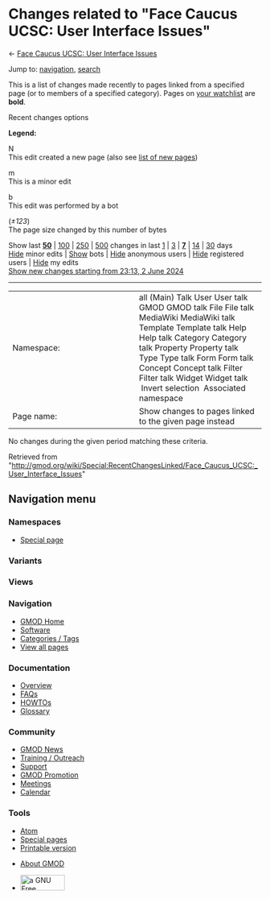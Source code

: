 <div id="mw-page-base" class="noprint">

</div>

<div id="mw-head-base" class="noprint">

</div>

<div id="content" class="mw-body" role="main">

<span id="top"></span>

<div id="mw-js-message" style="display:none;">

</div>



# <span dir="auto">Changes related to "Face Caucus UCSC: User Interface Issues"</span>

<div id="bodyContent">

<div id="contentSub">

← [Face Caucus UCSC: User Interface
Issues](/wiki/Face_Caucus_UCSC:_User_Interface_Issues "Face Caucus UCSC: User Interface Issues")

</div>

<div id="jump-to-nav" class="mw-jump">

Jump to: [navigation](#mw-navigation), [search](#p-search)

</div>

<div id="mw-content-text">

<div class="mw-specialpage-summary">

This is a list of changes made recently to pages linked from a specified
page (or to members of a specified category). Pages on [your
watchlist](/wiki/Special:Watchlist "Special:Watchlist") are **bold**.

</div>

Recent changes options

<div class="mw-changeslist-legend">

**Legend:**

<div class="mw-collapsible-content">

N  
This edit created a new page (also see [list of new
pages](/wiki/Special:NewPages "Special:NewPages"))

m  
This is a minor edit

b  
This edit was performed by a bot

(*±123*)  
The page size changed by this number of bytes

</div>

</div>

Show last
[**50**](/mediawiki/index.php?title=Special:RecentChangesLinked&limit=50&target=Face_Caucus_UCSC%3A_User_Interface_Issues "Special:RecentChangesLinked")
\|
[100](/mediawiki/index.php?title=Special:RecentChangesLinked&limit=100&target=Face_Caucus_UCSC%3A_User_Interface_Issues "Special:RecentChangesLinked")
\|
[250](/mediawiki/index.php?title=Special:RecentChangesLinked&limit=250&target=Face_Caucus_UCSC%3A_User_Interface_Issues "Special:RecentChangesLinked")
\|
[500](/mediawiki/index.php?title=Special:RecentChangesLinked&limit=500&target=Face_Caucus_UCSC%3A_User_Interface_Issues "Special:RecentChangesLinked")
changes in last
[1](/mediawiki/index.php?title=Special:RecentChangesLinked&days=1&from=&target=Face_Caucus_UCSC%3A_User_Interface_Issues "Special:RecentChangesLinked")
\|
[3](/mediawiki/index.php?title=Special:RecentChangesLinked&days=3&from=&target=Face_Caucus_UCSC%3A_User_Interface_Issues "Special:RecentChangesLinked")
\|
[**7**](/mediawiki/index.php?title=Special:RecentChangesLinked&days=7&from=&target=Face_Caucus_UCSC%3A_User_Interface_Issues "Special:RecentChangesLinked")
\|
[14](/mediawiki/index.php?title=Special:RecentChangesLinked&days=14&from=&target=Face_Caucus_UCSC%3A_User_Interface_Issues "Special:RecentChangesLinked")
\|
[30](/mediawiki/index.php?title=Special:RecentChangesLinked&days=30&from=&target=Face_Caucus_UCSC%3A_User_Interface_Issues "Special:RecentChangesLinked")
days  
[Hide](/mediawiki/index.php?title=Special:RecentChangesLinked&hideminor=1&target=Face_Caucus_UCSC%3A_User_Interface_Issues "Special:RecentChangesLinked")
minor edits \|
[Show](/mediawiki/index.php?title=Special:RecentChangesLinked&hidebots=0&target=Face_Caucus_UCSC%3A_User_Interface_Issues "Special:RecentChangesLinked")
bots \|
[Hide](/mediawiki/index.php?title=Special:RecentChangesLinked&hideanons=1&target=Face_Caucus_UCSC%3A_User_Interface_Issues "Special:RecentChangesLinked")
anonymous users \|
[Hide](/mediawiki/index.php?title=Special:RecentChangesLinked&hideliu=1&target=Face_Caucus_UCSC%3A_User_Interface_Issues "Special:RecentChangesLinked")
registered users \|
[Hide](/mediawiki/index.php?title=Special:RecentChangesLinked&hidemyself=1&target=Face_Caucus_UCSC%3A_User_Interface_Issues "Special:RecentChangesLinked")
my edits  
[Show new changes starting from 23:13, 2 June
2024](/mediawiki/index.php?title=Special:RecentChangesLinked&from=20240602231303&target=Face_Caucus_UCSC%3A_User_Interface_Issues "Special:RecentChangesLinked")

------------------------------------------------------------------------

<table class="mw-recentchanges-table">
<colgroup>
<col style="width: 50%" />
<col style="width: 50%" />
</colgroup>
<tbody>
<tr class="odd">
<td class="mw-label mw-namespace-label">Namespace:</td>
<td class="mw-input">all (Main) Talk User User talk GMOD GMOD talk File
File talk MediaWiki MediaWiki talk Template Template talk Help Help talk
Category Category talk Property Property talk Type Type talk Form Form
talk Concept Concept talk Filter Filter talk Widget Widget talk
 Invert selection
 Associated namespace</td>
</tr>
<tr class="even">
<td class="mw-label mw-target-label">Page name:</td>
<td class="mw-input">Show changes to pages linked to the given page
instead</td>
</tr>
</tbody>
</table>

<div class="mw-changeslist-empty">

No changes during the given period matching these criteria.

</div>

</div>

<div class="printfooter">

Retrieved from
"<http://gmod.org/wiki/Special:RecentChangesLinked/Face_Caucus_UCSC:_User_Interface_Issues>"

</div>

<div id="catlinks" class="catlinks catlinks-allhidden">

</div>

<div class="visualClear">

</div>

</div>

</div>

<div id="mw-navigation">

## Navigation menu

<div id="mw-head">



<div id="left-navigation">

<div id="p-namespaces" class="vectorTabs" role="navigation"
aria-labelledby="p-namespaces-label">

### Namespaces

- <span id="ca-nstab-special">[Special
  page](/wiki/Special:RecentChangesLinked/Face_Caucus_UCSC:_User_Interface_Issues "This is a special page, you cannot edit the page itself")</span>

</div>

<div id="p-variants" class="vectorMenu emptyPortlet" role="navigation"
aria-labelledby="p-variants-label">

### 

### Variants[](#)

<div class="menu">

</div>

</div>

</div>

<div id="right-navigation">

<div id="p-views" class="vectorTabs emptyPortlet" role="navigation"
aria-labelledby="p-views-label">

### Views

</div>



</div>



</div>

</div>

</div>

<div id="mw-panel">

<div id="p-logo" role="banner">

<a href="/wiki/Main_Page"
style="background-image: url(http://gmod.org/images/GMOD-cogs.png);"
title="Visit the main page"></a>

</div>

<div id="p-Navigation" class="portal" role="navigation"
aria-labelledby="p-Navigation-label">

### Navigation

<div class="body">

- <span id="n-GMOD-Home">[GMOD Home](/wiki/Main_Page)</span>
- <span id="n-Software">[Software](/wiki/GMOD_Components)</span>
- <span id="n-Categories-.2F-Tags">[Categories /
  Tags](/wiki/Categories)</span>
- <span id="n-View-all-pages">[View all
  pages](/wiki/Special:AllPages)</span>

</div>

</div>

<div id="p-Documentation" class="portal" role="navigation"
aria-labelledby="p-Documentation-label">

### Documentation

<div class="body">

- <span id="n-Overview">[Overview](/wiki/Overview)</span>
- <span id="n-FAQs">[FAQs](/wiki/Category:FAQ)</span>
- <span id="n-HOWTOs">[HOWTOs](/wiki/Category:HOWTO)</span>
- <span id="n-Glossary">[Glossary](/wiki/Glossary)</span>

</div>

</div>

<div id="p-Community" class="portal" role="navigation"
aria-labelledby="p-Community-label">

### Community

<div class="body">

- <span id="n-GMOD-News">[GMOD News](/wiki/GMOD_News)</span>
- <span id="n-Training-.2F-Outreach">[Training /
  Outreach](/wiki/Training_and_Outreach)</span>
- <span id="n-Support">[Support](/wiki/Support)</span>
- <span id="n-GMOD-Promotion">[GMOD
  Promotion](/wiki/GMOD_Promotion)</span>
- <span id="n-Meetings">[Meetings](/wiki/Meetings)</span>
- <span id="n-Calendar">[Calendar](/wiki/Calendar)</span>

</div>

</div>

<div id="p-tb" class="portal" role="navigation"
aria-labelledby="p-tb-label">

### Tools

<div class="body">

- <span id="feedlinks"><a
  href="http://gmod.org/mediawiki/index.php?title=Special:RecentChangesLinked/Face_Caucus_UCSC:_User_Interface_Issues&amp;feed=atom"
  id="feed-atom" class="feedlink" rel="alternate"
  type="application/atom+xml" title="Atom feed for this page">Atom</a></span>
- <span id="t-specialpages"><a href="/wiki/Special:SpecialPages" accesskey="q"
  title="A list of all special pages [q]">Special pages</a></span>
- <span id="t-print"><a
  href="/mediawiki/index.php?title=Special:RecentChangesLinked/Face_Caucus_UCSC:_User_Interface_Issues&amp;printable=yes"
  rel="alternate" accesskey="p"
  title="Printable version of this page [p]">Printable version</a></span>

</div>

</div>

</div>

</div>

<div id="footer" role="contentinfo">

- <span id="footer-places-about">[About
  GMOD](/wiki/GMOD:About "GMOD:About")</span>

<!-- -->

- <span id="footer-copyrightico">[<img src="http://www.gnu.org/graphics/gfdl-logo-small.png" width="88"
  height="31" alt="a GNU Free Documentation License" />](http://www.gnu.org/licenses/fdl-1.3.html)</span>


<div style="clear:both">

</div>

</div>

